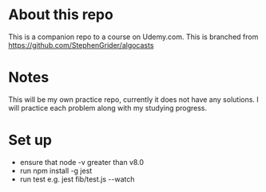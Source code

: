 # About this repo
This is a companion repo to a course on Udemy.com. This is branched from https://github.com/StephenGrider/algocasts


# Notes

This will be my own practice repo, currently it does not have any solutions. I will practice each problem along with my studying progress.

# Set up

- ensure that node -v greater than v8.0
- run npm install -g jest
- run test e.g. jest fib/test.js --watch
